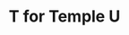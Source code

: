 ---
pid: rs70
title: T for Temple U
location_transcription: Rittenhouse
coordinates: "[-75.171858082746, 39.949424419148]"
zipcode: '19121'
gen_neighborhood: North Philadelphia
neighborhood: Brewerytown
outside_phl: 
age: '18'
age_range: 13-19
instagram: 
image_file_name: rs_70.jpg
proposal_transcription: Go owls!
topic: Education
topic_summary: 0, 0
type: Other No Form
keywords_other: temple
credit: "#TempleTuff"
image_labels: 
twitter: 
facebook: 
permalink: "/monuments/rs70/"
layout: item-page
---